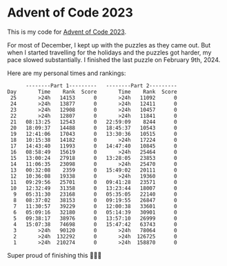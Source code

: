 # Advent of Code 2023
This is my code for [Advent of Code 2023](https://adventofcode.com/2023).

For most of December, I kept up with the puzzles as they came out.
But when I started travelling for the holidays and the puzzles got harder, my pace slowed substantially.
I finished the last puzzle on February 9th, 2024.

Here are my personal times and rankings:
```
      --------Part 1---------   --------Part 2---------
Day       Time    Rank  Score       Time    Rank  Score
 25       >24h   14153      0       >24h   11092      0
 24       >24h   13877      0       >24h   12411      0
 23       >24h   12908      0       >24h   10457      0
 22       >24h   12807      0       >24h   11841      0
 21   08:13:25   12543      0   22:59:09    8244      0
 20   18:09:37   14488      0   18:45:37   10543      0
 19   12:41:06   17043      0   13:30:36   10515      0
 18   10:15:38   14182      0       >24h   17224      0
 17   14:43:40   11993      0   14:47:40   10845      0
 16   08:58:49   15619      0       >24h   25464      0
 15   13:00:24   27918      0   13:28:05   23853      0
 14   11:06:35   23098      0       >24h   25470      0
 13   00:32:08    2359      0   15:49:02   20111      0
 12   10:36:08   19338      0       >24h   19360      0
 11   09:29:56   25701      0   09:41:28   23571      0
 10   12:32:49   31358      0   13:23:44   18007      0
  9   05:31:30   23168      0   05:35:05   22140      0
  8   08:37:02   38153      0   09:19:55   26847      0
  7   11:30:57   39229      0   12:00:38   33601      0
  6   05:09:16   32180      0   05:14:39   30901      0
  5   09:38:17   38976      0   13:57:10   26999      0
  4   15:07:38   74698      0   15:47:42   63743      0
  3       >24h   90120      0       >24h   78064      0
  2       >24h  132292      0       >24h  126725      0
  1       >24h  210274      0       >24h  158870      0
```

Super proud of finishing this 💪💪💪
